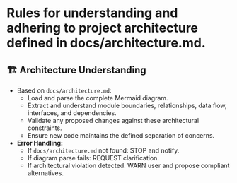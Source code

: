 # Rules for understanding and adhering to project architecture defined in docs/architecture.md.

## 🏗️ Architecture Understanding

*   Based on `docs/architecture.md`:
    *   Load and parse the complete Mermaid diagram.
    *   Extract and understand module boundaries, relationships, data flow, interfaces, and dependencies.
    *   Validate any proposed changes against these architectural constraints.
    *   Ensure new code maintains the defined separation of concerns.
*   **Error Handling:**
    *   If `docs/architecture.md` not found: STOP and notify.
    *   If diagram parse fails: REQUEST clarification.
    *   If architectural violation detected: WARN user and propose compliant alternatives.